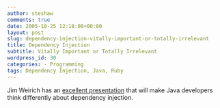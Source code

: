 ```yaml
---
author: steshaw
comments: true
date: 2005-10-25 12:18:00+00:00
layout: post
slug: dependency-injection-vitally-important-or-totally-irrelevant
title: Dependency Injection
subtitle: Vitally Important or Totally Irrelevant
wordpress_id: 30
categories: - Programming
tags: Dependency Injection, Java, Ruby
---
```


Jim Weirich has an [excellent presentation](http://www.onestepback.org/articles/depinj/) that will make Java developers think differently about dependency injection.
